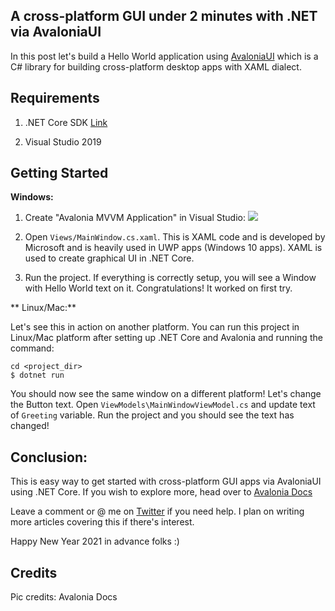 ## A cross-platform GUI under 2 minutes with .NET via AvaloniaUI

In this post let's build a Hello World application using [AvaloniaUI](https://www.avaloniaui.net/) which is a C# library for building cross-platform desktop apps with XAML dialect.

## Requirements

1. .NET Core SDK  [Link](https://docs.microsoft.com/en-us/dotnet/core/install/windows)

2. Visual Studio 2019

## Getting Started

**Windows:**

1. Create "Avalonia MVVM Application" in Visual Studio: ![](https://www.avaloniaui.net/docs/quickstart/images/new-project-dialog.png)

2. Open `Views/MainWindow.cs.xaml`. This is XAML code and is developed by Microsoft and is heavily used in UWP apps (Windows 10 apps). XAML is used to create graphical UI in .NET Core.

3. Run the project. If everything is correctly setup, you will see a Window with Hello World text on it. Congratulations! It worked on first try.

** Linux/Mac:**

Let's see this in action on another platform. You can run this project in Linux/Mac platform after setting up .NET Core and Avalonia and running the command:

```
cd <project_dir>
$ dotnet run
``` 

You should now see the same window on a different platform!  Let's change the Button text. Open `ViewModels\MainWindowViewModel.cs` and update text of `Greeting` variable. Run the project and you should see the text has changed!

## Conclusion:

This is easy way to get started with cross-platform GUI apps via AvaloniaUI using .NET Core. If you wish to explore more, head over to [Avalonia Docs](https://www.avaloniaui.net/docs/quickstart/) 

Leave a comment or @ me on [Twitter](https://twitter.com/shanmukhateja94) if you need help. I plan on writing more articles covering this if there's interest. 

Happy New Year 2021 in advance folks :)

## Credits

Pic credits: Avalonia Docs